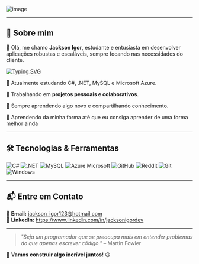 ![image](https://github.com/user-attachments/assets/4e0f4540-8f3c-454c-8b07-02e97d660d5c)

---

## 🚀 Sobre mim
👋 Olá, me chamo **Jackson Igor**, estudante e entusiasta em desenvolver aplicações robustas e escaláveis, sempre focando nas necessidades do cliente.

[![Typing SVG](https://readme-typing-svg.demolab.com?font=Fira+Code&size=20&pause=1000&color=36BCF7&width=500&lines=Desenvolvedor+Full-Stack;Apaixonado+por+Tecnologia;Entusiasta+de+Open-Source)](https://git.io/typing-svg)

🔹 Atualmente estudando C#, .NET, MySQL e Microsoft Azure.

🔹 Trabalhando em **projetos pessoais e colaborativos**.

🔹 Sempre aprendendo algo novo e compartilhando conhecimento.

🔹 Aprendendo da minha forma até que eu consiga aprender de uma forma melhor ainda

---

## 🛠 **Tecnologias & Ferramentas**
  
![C#](https://img.shields.io/badge/C%23-239120?style=for-the-badge&logo=c-sharp&logoColor=white) 
![.NET](https://img.shields.io/badge/.NET-5C2D91?style=for-the-badge&logo=.net&logoColor=white) 
![MySQL](https://img.shields.io/badge/MySQL-00000F?style=for-the-badge&logo=mysql&logoColor=white)
![Azure Microsoft](https://img.shields.io/badge/Microsoft_Azure-0089D6?style=for-the-badge&logo=microsoft-azure&logoColor=white)
![GitHub](https://img.shields.io/badge/GitHub-100000?style=for-the-badge&logo=github&logoColor=white)
![Reddit](https://img.shields.io/badge/Reddit-FF4500?style=for-the-badge&logo=reddit&logoColor=white)
![Git](https://img.shields.io/badge/Git-E34F26?style=for-the-badge&logo=git&logoColor=white)
![Windows](https://img.shields.io/badge/Windows-017AD7?style=for-the-badge&logo=windows&logoColor=white)

---

## 📬 **Entre em Contato**
📧 **Email:** jackson_igor123@hotmail.com  
💼 **LinkedIn:** https://www.linkedin.com/in/jacksonigordev

---

> _"Seja um programador que se preocupa mais em entender problemas do que apenas escrever código."_ – Martin Fowler 

🚀 **Vamos construir algo incrível juntos!** 😃
